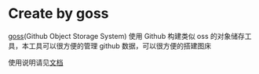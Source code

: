# Create by goss

[goss](https://github.com/wxnacy/goss)(Github Object Storage System) 使用 Github 构建类似 oss 的对象储存工具，本工具可以很方便的管理 github 数据，可以很方便的搭建图床

使用说明请见[文档](https://github.com/wxnacy/goss#%E5%AE%89%E8%A3%85)
